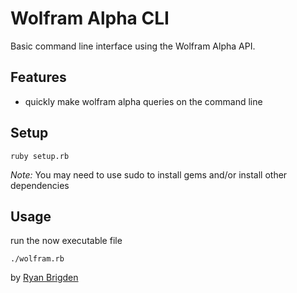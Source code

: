 Wolfram Alpha CLI
========

Basic command line interface using the Wolfram Alpha API.

Features
--------

* quickly make wolfram alpha queries on the command line


Setup
-----

```ruby setup.rb  ```

*Note:* You may need to use sudo to install gems and/or install other dependencies

Usage
-------
run the now executable file

```./wolfram.rb ```


by [Ryan Brigden](http://andrew.cmu.edu/user/rbrigden)

